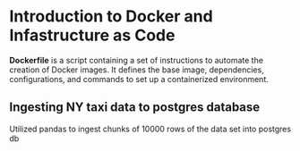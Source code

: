 # Introduction to Docker and Infastructure as Code

**Dockerfile** is a script containing a set of instructions to automate the creation of Docker images. It defines the base image, dependencies, configurations, and commands to set up a containerized environment.

## Ingesting NY taxi data to postgres database
Utilized pandas to ingest chunks of 10000 rows of the data set into postgres db